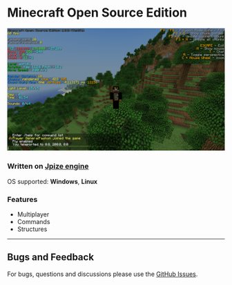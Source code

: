 # Minecraft Open Source Edition

![Optional Text](preview.png)

### Written on [Jpize engine](https://github.com/GeneralPashon/jpize-engine)

OS supported: **Windows**, **Linux**

### Features
* Multiplayer
* Commands
* Structures

* * *
## Bugs and Feedback
For bugs, questions and discussions please use the [GitHub Issues](https://github.com/GeneralPashon/Minecraft-Open-Source-Edition/issues).
